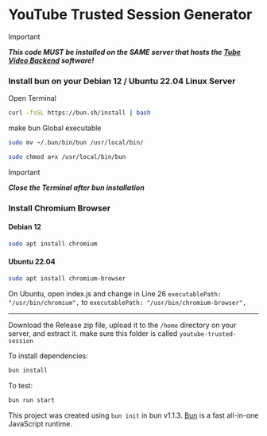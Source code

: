 # YouTube Trusted Session Generator

> [!IMPORTANT]  
> ***This code MUST be installed on the SAME server that hosts the [Tube Video Backend](https://github.com/PureDevLabs/TubeVideoBackend) software!***

### Install bun on your Debian 12 / Ubuntu 22.04 Linux Server

Open Terminal

```bash
curl -fsSL https://bun.sh/install | bash
```

make bun Global executable

```bash
sudo mv ~/.bun/bin/bun /usr/local/bin/
```

```bash
sudo chmod a+x /usr/local/bin/bun
```

> [!IMPORTANT]  
> ***Close the Terminal after bun installation***


### Install Chromium Browser

#### Debian 12
```bash
sudo apt install chromium
```

#### Ubuntu 22.04
```bash
sudo apt install chromium-browser
```

On Ubuntu, open index.js and change in Line 26 `executablePath: "/usr/bin/chromium",` to `executablePath: "/usr/bin/chromium-browser",`

---

Download the Release zip file, upload it to the `/home` directory on your server, and extract it.
make sure this folder is called `youtube-trusted-session`

To install dependencies:

```bash
bun install
```

To test:

```bash
bun run start
```

This project was created using `bun init` in bun v1.1.3. [Bun](https://bun.sh) is a fast all-in-one JavaScript runtime.
